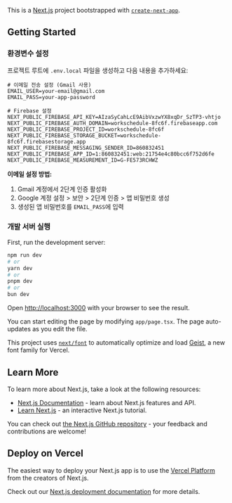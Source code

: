 This is a [Next.js](https://nextjs.org) project bootstrapped with [`create-next-app`](https://nextjs.org/docs/app/api-reference/cli/create-next-app).

## Getting Started

### 환경변수 설정

프로젝트 루트에 `.env.local` 파일을 생성하고 다음 내용을 추가하세요:

```env
# 이메일 전송 설정 (Gmail 사용)
EMAIL_USER=your-email@gmail.com
EMAIL_PASS=your-app-password

# Firebase 설정
NEXT_PUBLIC_FIREBASE_API_KEY=AIzaSyCahLcE9AibVxzwYX8xqDr_SzTP3-vhtjo
NEXT_PUBLIC_FIREBASE_AUTH_DOMAIN=workschedule-8fc6f.firebaseapp.com
NEXT_PUBLIC_FIREBASE_PROJECT_ID=workschedule-8fc6f
NEXT_PUBLIC_FIREBASE_STORAGE_BUCKET=workschedule-8fc6f.firebasestorage.app
NEXT_PUBLIC_FIREBASE_MESSAGING_SENDER_ID=860832451
NEXT_PUBLIC_FIREBASE_APP_ID=1:860832451:web:21754e4c80bcc6f752d6fe
NEXT_PUBLIC_FIREBASE_MEASUREMENT_ID=G-FE573RCHWZ
```

**이메일 설정 방법:**
1. Gmail 계정에서 2단계 인증 활성화
2. Google 계정 설정 > 보안 > 2단계 인증 > 앱 비밀번호 생성
3. 생성된 앱 비밀번호를 `EMAIL_PASS`에 입력

### 개발 서버 실행

First, run the development server:

```bash
npm run dev
# or
yarn dev
# or
pnpm dev
# or
bun dev
```

Open [http://localhost:3000](http://localhost:3000) with your browser to see the result.

You can start editing the page by modifying `app/page.tsx`. The page auto-updates as you edit the file.

This project uses [`next/font`](https://nextjs.org/docs/app/building-your-application/optimizing/fonts) to automatically optimize and load [Geist](https://vercel.com/font), a new font family for Vercel.

## Learn More

To learn more about Next.js, take a look at the following resources:

- [Next.js Documentation](https://nextjs.org/docs) - learn about Next.js features and API.
- [Learn Next.js](https://nextjs.org/learn) - an interactive Next.js tutorial.

You can check out [the Next.js GitHub repository](https://github.com/vercel/next.js) - your feedback and contributions are welcome!

## Deploy on Vercel

The easiest way to deploy your Next.js app is to use the [Vercel Platform](https://vercel.com/new?utm_medium=default-template&filter=next.js&utm_source=create-next-app&utm_campaign=create-next-app-readme) from the creators of Next.js.

Check out our [Next.js deployment documentation](https://nextjs.org/docs/app/building-your-application/deploying) for more details.
